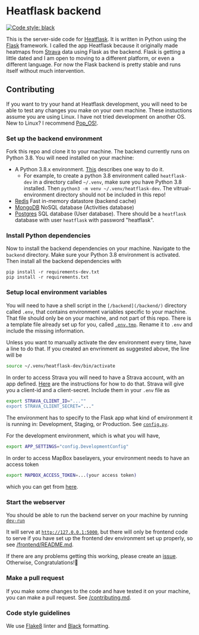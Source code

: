 # Heatflask backend
[![Code style: black](https://img.shields.io/badge/code%20style-black-000000.svg)](https://github.com/psf/black)

This is the server-side code for [Heatflask](https://www.heatflask.com ).  It is written in Python using the [Flask](https://flask.palletsprojects.com/en/1.1.x) framework.  I called the app Heatflask because it originally made heatmaps from [Strava](https://www.strava.com) data using Flask as the backend.  Flask is getting a little dated and I am open to moving to a different platform, or even a different language.  For now the Flask backend is pretty stable and runs itself without much intervention.

## Contributing
If you want to try your hand at Heatflask development, you will need to be able to test any changes you make on your own machine.  These instuctions assume you are using Linux.  I have not tried development on another OS. New to Linux? I recommend [Pop_OS!](https://system76.com/pop).

### Set up the backend environment
Fork this repo and clone it to your machine.   The backend currently runs on Python 3.8. You will need installed on your machine:
  * A Python 3.8.x environment. [This](https://docs.python.org/3/library/venv.html) describes one way to do it.
    * For example, to create a python 3.8 environment called `heatflask-dev` in a directory called `~/.venv`, make sure you have Python 3.8 installed. Then `python3 -m venv ~/.venv/heatflask-dev`.  The vitrual-environment directory should not be included in this repo!
  * [Redis](https://redis.io) Fast in-memory datastore (backend cache)
  * [MongoDB](https://www.mongodb.com) NoSQL database (Activities database)
  * [Postgres](https://www.postgresql.org) SQL database (User database).  There should be a `heatflask` database with user `heatflask` with password "heatflask".

### Install Python dependencies
Now to install the backend dependencies on your machine. Navigate to the `backend` directory.  Make sure your Python 3.8 environment is activated.  Then install all the backend dependencies with
```
pip install -r requirements-dev.txt
pip install -r requirements.txt
```

### Setup local environment variables
You will need to have a shell script in the `[/backend](/backend/)` directory called `.env`, that contains environment variables specific to your machine.  That file should only be on your machine, and not part of this repo.
There is a template file already set up for you, called [`.env.tmp`](/backend/.env.tmp).  Rename it to `.env` and include the missing information.

Unless you want to manually activate the dev environment every time, have a line to do that. If you created an envrinment as suggested above, the line will be
```bash
source ~/.venv/heatflask-dev/bin/activate
```


In order to access Strava you will need to have a Strava account, with an app defined.  [Here](https://developers.strava.com/docs/getting-started/) are the instructions for how to do that.  Strava will give you a client-id and a client-secret.  Include them in your `.env` file as

```bash
export STRAVA_CLIENT_ID="...""
export STRAVA_CLIENT_SECRET="..."
```

The environment has to specify to the Flask app what kind of environment it is running in: Development, Staging, or Production. See [`config.py`](/backend/config.py).

For the development environment, which is what you will have,
```bash
export APP_SETTINGS="config.DevelopmentConfig"
```

In order to access MapBox baselayers, your environment needs to have an access token
```bash
export MAPBOX_ACCESS_TOKEN=...(your access token)
```
which you can get from [here](https://docs.mapbox.com/help/how-mapbox-works/access-tokens).


### Start the webserver
You should be able to run the backend server on your machine by running [`dev-run`](/backend/dev-run)

It will serve at [`http://127.0.0.1:5000`](http://127.0.0.1:5000), but there will only be frontend code to serve if you have set up the frontend dev environment set up properly, so see [/frontend/README.md](/frontend/README.md).

If there are any problems getting this working, please create an [issue](https://github.com/ebrensi/heatflask/issues). Otherwise, Congratulations!🥳

### Make a pull request
If you make some changes to the code and have tested it on your machine, you can make a pull request. See [/contributing.md](/contributing.md).

### Code style guidelines
We use [Flake8](https://flake8.pycqa.org/en/latest/#) linter and [Black](https://black.readthedocs.io/en/stable) formatting.


